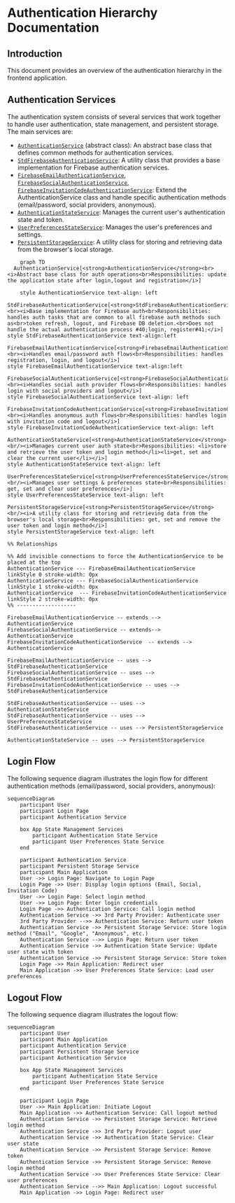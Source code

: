 # Authentication Hierarchy Documentation

## Introduction

This document provides an overview of the authentication hierarchy in the frontend application. 

## Authentication Services

The authentication system consists of several services that work together to handle user authentication, state management, and persistent storage. The main
services are:

- [`AuthenticationService`](src/auth/services/Authentication.service.ts) (abstract class): An abstract base class that defines common methods for authentication
  services.
- [`StdFirebaseAuthenticationService`](src/auth/services/FirebaseAuthenticationService/StdFirebaseAuthenticationService.ts): A utility class that provides a
  base implementation for Firebase authentication services.
- [`FirebaseEmailAuthenticationService`, `FirebaseSocialAuthenticationService`,
  `FirebaseInvitationCodeAuthenticationService`](src/auth/services/FirebaseAuthenticationService): Extend the AuthenticationService class and handle specific
  authentication methods (email/password, social providers, anonymous).
- [`AuthenticationStateService`](src/auth/services/AuthenticationState.service.ts): Manages the current user's authentication state and token.
- [`UserPreferencesStateService`](src/userPreferences/UserPreferencesService/userPreferences.service.ts): Manages the user's preferences and settings.
- [`PersistentStorageService`](src/app/PersistentStorageService/PersistentStorageService.ts): A utility class for storing and retrieving data from the browser's
  local storage.


```mermaid
    graph TD
  AuthenticationService[<strong>AuthenticationService</strong><br><i>Abstract base class for auth operations<br>Responsibilities: update the application state after login,logout and registration</i>]
    
    style AuthenticationService text-align: left
    StdFirebaseAuthenticationService[<strong>StdFirebaseAuthenticationService</strong><br><i>Base implementation for Firebase auth<br>Responsibilities: handles auth tasks that are common to all firebase auth methods such as<br>token refresh, logout, and Firebase DB deletion.<br>Does not handle the actual authentication process #40;login, register#41;</i>]
style StdFirebaseAuthenticationService text-align:left

FirebaseEmailAuthenticationService[<strong>FirebaseEmailAuthenticationService</strong><br><i>Handles email/password auth flows<br>Responsibilities: handles registration, login, and logout</i>]
style FirebaseEmailAuthenticationService text-align:left

FirebaseSocialAuthenticationService[<strong>FirebaseSocialAuthenticationService</strong><br><i>Handles social auth provider flows<br>Responsibilities: handles login with social providers and logout</i>]
style FirebaseSocialAuthenticationService text-align: left

FirebaseInvitationCodeAuthenticationService[<strong>FirebaseInvitationCodeAuthenticationService</strong><br><i>Handles anonymous auth flows<br>Responsibilities: handles login with invitation code and logout</i>]
style FirebaseInvitationCodeAuthenticationService text-align: left

AuthenticationStateService[<strong>AuthenticationStateService</strong><br/><i>Manages current user auth state<br>Responsibilities: <li>store and retrieve the user token and login method</li><li>get, set and clear the current user</li></i>]
style AuthenticationStateService text-align: left

UserPreferencesStateService[<strong>UserPreferencesStateService</strong><br/><i>Manages user settings & preferences state<br>Responsibilities: get, set and clear user preferences</i>]
style UserPreferencesStateService text-align: left

PersistentStorageService[<strong>PersistentStorageService</strong><br/><i>A utility class for storing and retrieving data from the browser's local storage<br>Responsibilities: get, set and remove the user token and login method</i>]
style PersistentStorageService text-align: left

%% Relationships

%% Add invisible connections to force the AuthenticationService to be placed at the top
AuthenticationService --- FirebaseEmailAuthenticationService
linkStyle 0 stroke-width: 0px
AuthenticationService --- FirebaseSocialAuthenticationService
linkStyle 1 stroke-width: 0px
AuthenticationService  --- FirebaseInvitationCodeAuthenticationService
linkStyle 2 stroke-width: 0px
%% -------------------

FirebaseEmailAuthenticationService -- extends --> AuthenticationService
FirebaseSocialAuthenticationService -- extends--> AuthenticationService
FirebaseInvitationCodeAuthenticationService  -- extends --> AuthenticationService

FirebaseEmailAuthenticationService -- uses --> StdFirebaseAuthenticationService
FirebaseSocialAuthenticationService -- uses --> StdFirebaseAuthenticationService
FirebaseInvitationCodeAuthenticationService -- uses --> StdFirebaseAuthenticationService

StdFirebaseAuthenticationService -- uses --> AuthenticationStateService
StdFirebaseAuthenticationService -- uses --> UserPreferencesStateService
StdFirebaseAuthenticationService -- uses --> PersistentStorageService

AuthenticationStateService -- uses --> PersistentStorageService
```

## Login Flow

The following sequence diagram illustrates the login flow for different authentication methods (email/password, social providers, anonymous):

```mermaid
sequenceDiagram
    participant User
    participant Login Page
    participant Authentication Service

    box App State Management Services
        participant Authentication State Service
        participant User Preferences State Service
    end

    participant Authentication Service
    participant Persistent Storage Service
    participant Main Application
    User ->> Login Page: Navigate to Login Page
    Login Page ->> User: Display login options (Email, Social, Invitation Code)
    User ->> Login Page: Select login method
    User ->> Login Page: Enter login credentials
    Login Page ->> Authentication Service: Call login method
    Authentication Service ->> 3rd Party Provider: Authenticate user
    3rd Party Provider -->> Authentication Service: Return user token
    Authentication Service ->> Persistent Storage Service: Store login method ("Email", "Google", "Anonymous", etc.)
    Authentication Service -->> Login Page: Return user token
    Authentication Service ->> Authentication State Service: Update user state with token
    Authentication Service ->> Persistent Storage Service: Store token
    Login Page ->> Main Application: Redirect user
    Main Application ->> User Preferences State Service: Load user preferences
```

## Logout Flow

The following sequence diagram illustrates the logout flow:

```mermaid
sequenceDiagram
    participant User
    participant Main Application
    participant Authentication Service
    participant Persistent Storage Service
    participant Authentication Service

    box App State Management Services
        participant Authentication State Service
        participant User Preferences State Service
    end

    participant Login Page
    User ->> Main Application: Initiate Logout
    Main Application ->> Authentication Service: Call logout method
    Authentication Service ->> Persistent Storage Service: Retrieve login method
    Authentication Service ->> 3rd Party Provider: Logout user
    Authentication Service ->> Authentication State Service: Clear user state
    Authentication Service ->> Persistent Storage Service: Remove token
    Authentication Service ->> Persistent Storage Service: Remove login method
    Authentication Service ->> User Preferences State Service: Clear user preferences
    Authentication Service -->> Main Application: Logout successful
    Main Application ->> Login Page: Redirect user
```